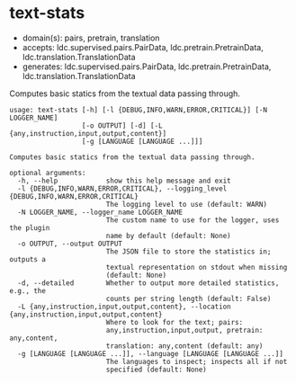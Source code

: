 # text-stats

* domain(s): pairs, pretrain, translation
* accepts: ldc.supervised.pairs.PairData, ldc.pretrain.PretrainData, ldc.translation.TranslationData
* generates: ldc.supervised.pairs.PairData, ldc.pretrain.PretrainData, ldc.translation.TranslationData

Computes basic statics from the textual data passing through.

```
usage: text-stats [-h] [-l {DEBUG,INFO,WARN,ERROR,CRITICAL}] [-N LOGGER_NAME]
                  [-o OUTPUT] [-d] [-L {any,instruction,input,output,content}]
                  [-g [LANGUAGE [LANGUAGE ...]]]

Computes basic statics from the textual data passing through.

optional arguments:
  -h, --help            show this help message and exit
  -l {DEBUG,INFO,WARN,ERROR,CRITICAL}, --logging_level {DEBUG,INFO,WARN,ERROR,CRITICAL}
                        The logging level to use (default: WARN)
  -N LOGGER_NAME, --logger_name LOGGER_NAME
                        The custom name to use for the logger, uses the plugin
                        name by default (default: None)
  -o OUTPUT, --output OUTPUT
                        The JSON file to store the statistics in; outputs a
                        textual representation on stdout when missing
                        (default: None)
  -d, --detailed        Whether to output more detailed statistics, e.g., the
                        counts per string length (default: False)
  -L {any,instruction,input,output,content}, --location {any,instruction,input,output,content}
                        Where to look for the text; pairs:
                        any,instruction,input,output, pretrain: any,content,
                        translation: any,content (default: any)
  -g [LANGUAGE [LANGUAGE ...]], --language [LANGUAGE [LANGUAGE ...]]
                        The languages to inspect; inspects all if not
                        specified (default: None)
```
